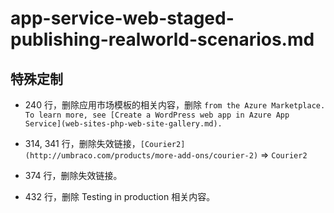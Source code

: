 # app-service-web-staged-publishing-realworld-scenarios.md

## 特殊定制

* 240 行，删除应用市场模板的相关内容，删除 `from the Azure Marketplace. To learn more, see [Create a WordPress web app in Azure App Service](web-sites-php-web-site-gallery.md).`

* 314, 341 行，删除失效链接，`[Courier2](http://umbraco.com/products/more-add-ons/courier-2)` => `Courier2`

* 374 行，删除失效链接。

* 432 行，删除 Testing in production 相关内容。